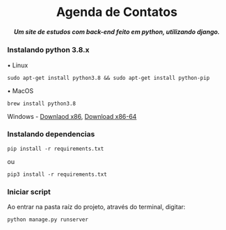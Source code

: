 <h1 align="center">
Agenda de Contatos
</h1>

<h5 align="center">
    Um site de estudos com back-end feito em python, utilizando django.
</h5>

### Instalando python 3.8.x

• Linux

```console
sudo apt-get install python3.8 && sudo apt-get install python-pip
```

• MacOS

```console
brew install python3.8
```

Windows - <a href="https://www.python.org/ftp/python/3.8.3/python-3.8.3.exe">Downlaod x86</a>, <a href="https://www.python.org/ftp/python/3.8.3/python-3.8.3-amd64.exe">Download x86-64</a>


### Instalando dependencias

```console
pip install -r requirements.txt
```

ou

```console
pip3 install -r requirements.txt
```

### Iniciar script

Ao entrar na pasta raíz do projeto, através do terminal, digitar:

```console
python manage.py runserver
```